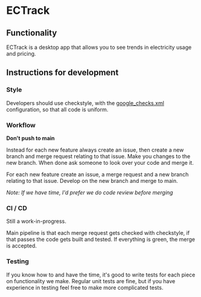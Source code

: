# ECTrack 

## Functionality
ECTrack is a desktop app that allows you to see trends in electricity usage and pricing.

## Instructions for development

### Style
Developers should use checkstyle, with the [google_checks.xml](https://google.github.io/styleguide/javaguide.html) configuration, so that all code is uniform.

### Workflow
**Don't push to main**

Instead for each new feature always create an issue, then create a new branch and merge request relating to that issue.
Make you changes to the new branch. When done ask someone to look over your code and merge it.

For each new feature create an issue, a merge request and a new branch relating to that issue.
Develop on the new branch and merge to main.

*Note: If we have time, I'd prefer we do code review before merging*

### CI / CD
Still a work-in-progress.

Main pipeline is that each merge request gets checked with checkstyle, if that passes the code gets built and tested. 
If everything is green, the merge is accepted.

### Testing
If you know how to and have the time, it's good to write tests for each piece on functionality we make.
Regular unit tests are fine, but if you have experience in testing feel free to make more complicated tests.
